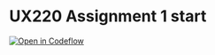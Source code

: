 UX220 Assignment 1 start
===

[![Open in Codeflow](https://developer.stackblitz.com/img/open_in_codeflow.svg)](https:///pr.new/koyalv/UX220Assignment1
)
